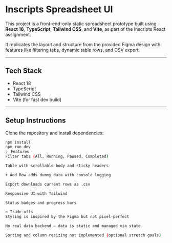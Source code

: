 # Inscripts Spreadsheet UI

This project is a front-end-only static spreadsheet prototype built using **React 18**, **TypeScript**, **Tailwind CSS**, and **Vite**, as part of the Inscripts React assignment.

It replicates the layout and structure from the provided Figma design with features like filtering tabs, dynamic table rows, and CSV export.

---

## Tech Stack

- React 18
- TypeScript
- Tailwind CSS
- Vite (for fast dev build)

---

## Setup Instructions

Clone the repository and install dependencies:

```bash
npm install
npm run dev
✨ Features
Filter tabs (All, Running, Paused, Completed)

Table with scrollable body and sticky headers

+ Add Row adds dummy data with console logging

Export downloads current rows as .csv

Responsive UI with Tailwind

Status badges and progress bars

⚖️ Trade-offs
Styling is inspired by the Figma but not pixel-perfect

No real data backend — data is static and managed via state

Sorting and column resizing not implemented (optional stretch goals)
```
